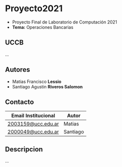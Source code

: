 # Proyecto2021
* Proyecto Final de Laboratorio de Computación 2021
* **Tema:** Operaciones Bancarias
## UCCB
...
## Autores
* Matias Francisco **Lessio**
* Santiago Agustin **Riveros Salomon**
## Contacto
| Email Institucional | Autor |
|-------|-------|
|2003159@ucc.edu.ar|Matias|
|2000049@ucc.edu.ar|Santiago|
## Descripcion
...
